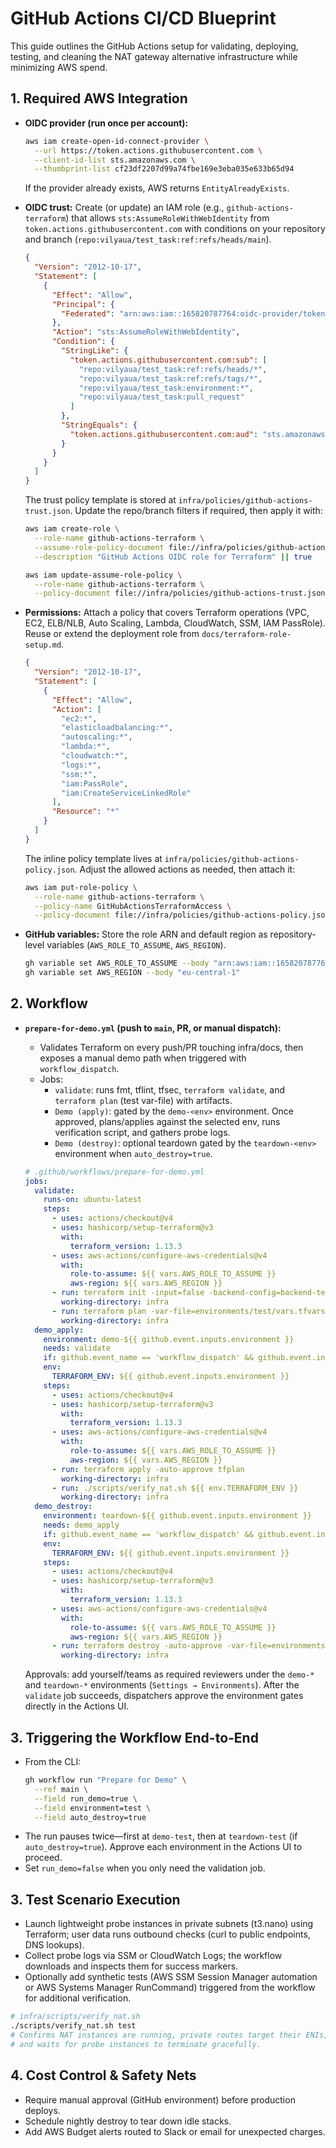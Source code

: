 # GitHub Actions CI/CD Blueprint

This guide outlines the GitHub Actions setup for validating, deploying, testing, and cleaning the NAT gateway alternative infrastructure while minimizing AWS spend.

## 1. Required AWS Integration
- **OIDC provider (run once per account):**

  ```bash
  aws iam create-open-id-connect-provider \
    --url https://token.actions.githubusercontent.com \
    --client-id-list sts.amazonaws.com \
    --thumbprint-list cf23df2207d99a74fbe169e3eba035e633b65d94
  ```

  If the provider already exists, AWS returns `EntityAlreadyExists`.

- **OIDC trust:** Create (or update) an IAM role (e.g., `github-actions-terraform`) that allows `sts:AssumeRoleWithWebIdentity` from `token.actions.githubusercontent.com` with conditions on your repository and branch (`repo:vilyaua/test_task:ref:refs/heads/main`).

  ```json
  {
    "Version": "2012-10-17",
    "Statement": [
      {
        "Effect": "Allow",
        "Principal": {
          "Federated": "arn:aws:iam::165820787764:oidc-provider/token.actions.githubusercontent.com"
        },
        "Action": "sts:AssumeRoleWithWebIdentity",
        "Condition": {
          "StringLike": {
            "token.actions.githubusercontent.com:sub": [
              "repo:vilyaua/test_task:ref:refs/heads/*",
              "repo:vilyaua/test_task:ref:refs/tags/*",
              "repo:vilyaua/test_task:environment:*",
              "repo:vilyaua/test_task:pull_request"
            ]
          },
          "StringEquals": {
            "token.actions.githubusercontent.com:aud": "sts.amazonaws.com"
          }
        }
      }
    ]
  }
  ```

  The trust policy template is stored at `infra/policies/github-actions-trust.json`. Update the repo/branch filters if required, then apply it with:

  ```bash
  aws iam create-role \
    --role-name github-actions-terraform \
    --assume-role-policy-document file://infra/policies/github-actions-trust.json \
    --description "GitHub Actions OIDC role for Terraform" || true

  aws iam update-assume-role-policy \
    --role-name github-actions-terraform \
    --policy-document file://infra/policies/github-actions-trust.json
  ```

- **Permissions:** Attach a policy that covers Terraform operations (VPC, EC2, ELB/NLB, Auto Scaling, Lambda, CloudWatch, SSM, IAM PassRole). Reuse or extend the deployment role from `docs/terraform-role-setup.md`.

  ```json
  {
    "Version": "2012-10-17",
    "Statement": [
      {
        "Effect": "Allow",
        "Action": [
          "ec2:*",
          "elasticloadbalancing:*",
          "autoscaling:*",
          "lambda:*",
          "cloudwatch:*",
          "logs:*",
          "ssm:*",
          "iam:PassRole",
          "iam:CreateServiceLinkedRole"
        ],
        "Resource": "*"
      }
    ]
  }
  ```

  The inline policy template lives at `infra/policies/github-actions-policy.json`. Adjust the allowed actions as needed, then attach it:

  ```bash
  aws iam put-role-policy \
    --role-name github-actions-terraform \
    --policy-name GitHubActionsTerraformAccess \
    --policy-document file://infra/policies/github-actions-policy.json
  ```

- **GitHub variables:** Store the role ARN and default region as repository-level variables (`AWS_ROLE_TO_ASSUME`, `AWS_REGION`).

  ```bash
  gh variable set AWS_ROLE_TO_ASSUME --body "arn:aws:iam::165820787764:role/github-actions-terraform"
  gh variable set AWS_REGION --body "eu-central-1"
  ```

## 2. Workflow
- **`prepare-for-demo.yml` (push to `main`, PR, or manual dispatch):**
  - Validates Terraform on every push/PR touching infra/docs, then exposes a manual demo path when triggered with `workflow_dispatch`.
  - Jobs:
    - `validate`: runs fmt, tflint, tfsec, `terraform validate`, and `terraform plan` (test var-file) with artifacts.
    - `Demo (apply)`: gated by the `demo-<env>` environment. Once approved, plans/applies against the selected env, runs verification script, and gathers probe logs.
    - `Demo (destroy)`: optional teardown gated by the `teardown-<env>` environment when `auto_destroy=true`.

  ```yaml
  # .github/workflows/prepare-for-demo.yml
  jobs:
    validate:
      runs-on: ubuntu-latest
      steps:
        - uses: actions/checkout@v4
        - uses: hashicorp/setup-terraform@v3
          with:
            terraform_version: 1.13.3
        - uses: aws-actions/configure-aws-credentials@v4
          with:
            role-to-assume: ${{ vars.AWS_ROLE_TO_ASSUME }}
            aws-region: ${{ vars.AWS_REGION }}
        - run: terraform init -input=false -backend-config=backend-test.hcl
          working-directory: infra
        - run: terraform plan -var-file=environments/test/vars.tfvars -out=tfplan
          working-directory: infra
    demo_apply:
      environment: demo-${{ github.event.inputs.environment }}
      needs: validate
      if: github.event_name == 'workflow_dispatch' && github.event.inputs.run_demo == 'true'
      env:
        TERRAFORM_ENV: ${{ github.event.inputs.environment }}
      steps:
        - uses: actions/checkout@v4
        - uses: hashicorp/setup-terraform@v3
          with:
            terraform_version: 1.13.3
        - uses: aws-actions/configure-aws-credentials@v4
          with:
            role-to-assume: ${{ vars.AWS_ROLE_TO_ASSUME }}
            aws-region: ${{ vars.AWS_REGION }}
        - run: terraform apply -auto-approve tfplan
          working-directory: infra
        - run: ./scripts/verify_nat.sh ${{ env.TERRAFORM_ENV }}
          working-directory: infra
    demo_destroy:
      environment: teardown-${{ github.event.inputs.environment }}
      needs: demo_apply
      if: github.event_name == 'workflow_dispatch' && github.event.inputs.run_demo == 'true' && github.event.inputs.auto_destroy == 'true'
      env:
        TERRAFORM_ENV: ${{ github.event.inputs.environment }}
      steps:
        - uses: actions/checkout@v4
        - uses: hashicorp/setup-terraform@v3
          with:
            terraform_version: 1.13.3
        - uses: aws-actions/configure-aws-credentials@v4
          with:
            role-to-assume: ${{ vars.AWS_ROLE_TO_ASSUME }}
            aws-region: ${{ vars.AWS_REGION }}
        - run: terraform destroy -auto-approve -var-file=environments/${{ env.TERRAFORM_ENV }}/vars.tfvars
          working-directory: infra
  ```

  Approvals: add yourself/teams as required reviewers under the `demo-*` and `teardown-*` environments (`Settings → Environments`). After the `validate` job succeeds, dispatchers approve the environment gates directly in the Actions UI.

## 3. Triggering the Workflow End-to-End

- From the CLI:
  ```bash
  gh workflow run "Prepare for Demo" \
    --ref main \
    --field run_demo=true \
    --field environment=test \
    --field auto_destroy=true
  ```
- The run pauses twice—first at `demo-test`, then at `teardown-test` (if `auto_destroy=true`). Approve each environment in the Actions UI to proceed.
- Set `run_demo=false` when you only need the validation job.

## 3. Test Scenario Execution
- Launch lightweight probe instances in private subnets (t3.nano) using Terraform; user data runs outbound checks (curl to public endpoints, DNS lookups).
- Collect probe logs via SSM or CloudWatch Logs; the workflow downloads and inspects them for success markers.
- Optionally add synthetic tests (AWS SSM Session Manager automation or AWS Systems Manager RunCommand) triggered from the workflow for additional verification.

```bash
# infra/scripts/verify_nat.sh
./scripts/verify_nat.sh test
# Confirms NAT instances are running, private routes target their ENIs,
# and waits for probe instances to terminate gracefully.
```

## 4. Cost Control & Safety Nets
- Require manual approval (GitHub environment) before production deploys.
- Schedule nightly destroy to tear down idle stacks.
- Add AWS Budget alerts routed to Slack or email for unexpected charges.
